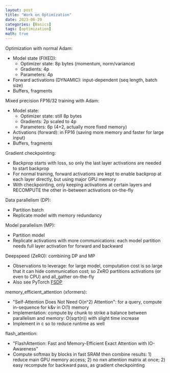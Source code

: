 ```yaml
---
layout: post
title: "Work on Optimization"
date: 2023-06-29
categories: [Basics]
tags: [optimization]
math: true
---
```


Optimization with normal Adam:
* Model state (FIXED): 
  * Optimizer state: 8p bytes (momentum, norm/variance)
  * Gradients: 4p
  * Parameters: 4p
* Forward activations (DYNAMIC): input-dependent (seq length, batch size)
* Buffers, fragments

Mixed precision FP16/32 training with Adam:
* Model state: 
  * Optimizer state: still 8p bytes
  * Gradients: 2p scaled to 4p
  * Parameters: 6p (4+2, actually more fixed memory)
* Activations (forward): in FP16 (saving more memory and faster for large input)
* Buffers, fragments

Gradient checkpointing:
* Backprop starts with loss, so only the last layer activations are needed to start backprop
* For normal training, forward activations are kept to enable backprop at each layer directly, but using major GPU memory
* With checkpointing, only keeping activations at certain layers and RECOMPUTE the other in-between activations on-the-fly

Data parallelism (DP):
* Partition batch
* Replicate model with memory redundancy

Model parallelism (MP):
* Partition model
* Replicate activations with more communications: each model partition needs full layer activation for forward and backward

Deepspeed (ZeRO): combining DP and MP
* Observations to leverage: for large model, computation cost is so large that it can hide communication cost; so ZeRO partitions activations (or even to CPU) and all_gather on-the-fly
* Also see PyTorch [FSDP](https://pytorch.org/blog/introducing-pytorch-fully-sharded-data-parallel-api/)

memory_efficient_attention (xformers):
* "Self-Attention Does Not Need O(n^2) Attention": for a query, compute in-sequence for k&v in O(1) memory
* Implementation: compute by chunk to strike a balance between parallelism and memory: O(sqrt(n)) with slight time increase
* Implement in c so to reduce runtime as well

flash_attention:
* "FlashAttention: Fast and Memory-Efficient Exact Attention with IO-Awareness"
* Compute softmax by blocks in fast SRAM then combine results: 1) reduce main GPU memory access; 2) no nxn attention matrix at once; 2) easy recompute for backward pass, as gradient checkpointing

